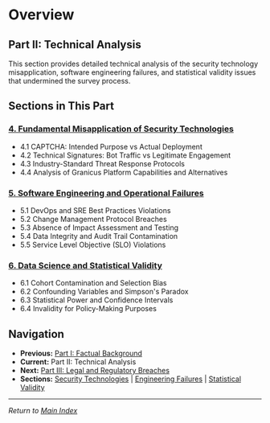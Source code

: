 # Overview

## Part II: Technical Analysis
This section provides detailed technical analysis of the security technology misapplication, software engineering failures, and statistical validity issues that undermined the survey process.



## Sections in This Part

### [4. Fundamental Misapplication of Security Technologies](04-security-technologies-misapplication.md)
- 4.1 CAPTCHA: Intended Purpose vs Actual Deployment
- 4.2 Technical Signatures: Bot Traffic vs Legitimate Engagement
- 4.3 Industry-Standard Threat Response Protocols
- 4.4 Analysis of Granicus Platform Capabilities and Alternatives

### [5. Software Engineering and Operational Failures](05-software-engineering-failures.md)
- 5.1 DevOps and SRE Best Practices Violations
- 5.2 Change Management Protocol Breaches
- 5.3 Absence of Impact Assessment and Testing
- 5.4 Data Integrity and Audit Trail Contamination
- 5.5 Service Level Objective (SLO) Violations

### [6. Data Science and Statistical Validity](06-data-science-statistical-validity.md)
- 6.1 Cohort Contamination and Selection Bias
- 6.2 Confounding Variables and Simpson's Paradox
- 6.3 Statistical Power and Confidence Intervals
- 6.4 Invalidity for Policy-Making Purposes

## Navigation
- **Previous:** [Part I: Factual Background](../1-factual-background/index.md)
- **Current:** Part II: Technical Analysis
- **Next:** [Part III: Legal and Regulatory Breaches](../3-legal-regulatory/index.md)
- **Sections:** [Security Technologies](04-security-technologies-misapplication.md) | [Engineering Failures](05-software-engineering-failures.md) | [Statistical Validity](06-data-science-statistical-validity.md)

---
*Return to [Main Index](../index.md)*